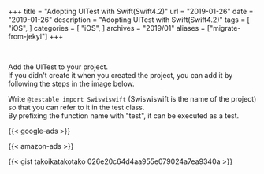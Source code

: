 +++
title = "Adopting UITest with Swift(Swift4.2)"
url = "2019-01-26"
date = "2019-01-26"
description = "Adopting UITest with Swift(Swift4.2)"
tags = [
    "iOS",
]
categories = [
    "iOS",
]
archives = "2019/01"
aliases = ["migrate-from-jekyl"]
+++

<br>

Add the UITest to your project.  
If you didn't create it when you created the project, you can add it by following the steps in the image below.

Write `@testable import Swiswiswift` (Swiswiswift is the name of the project) so that you can refer to it in the test class.  
By prefixing the function name with "test", it can be executed as a test.

<!-- Google Ads -->
{{< google-ads >}}

<!-- Amazon Ads -->
{{< amazon-ads >}}

{{< gist takoikatakotako 026e20c64d4aa955e079024a7ea9340a >}}
